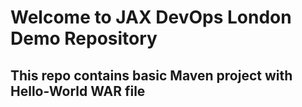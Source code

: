 # Welcome to JAX DevOps London Demo Repository
## This repo contains basic Maven project with Hello-World WAR file 
